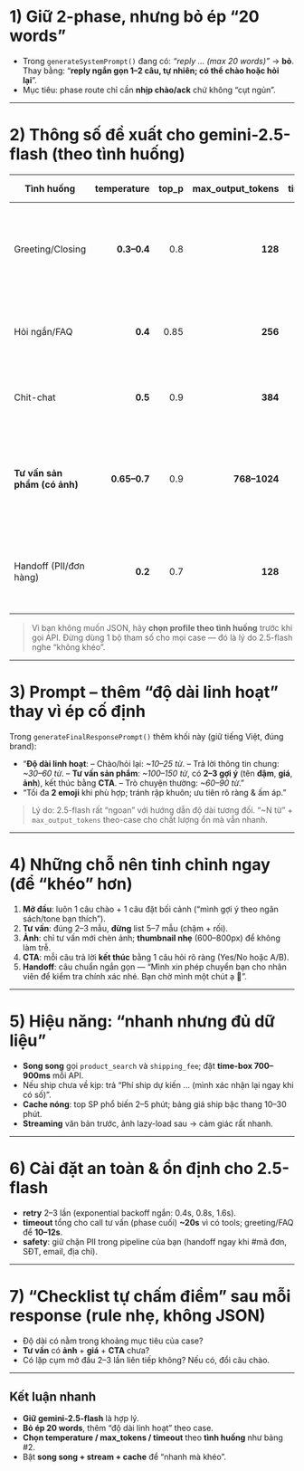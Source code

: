 

# 1) Giữ 2-phase, nhưng bỏ ép “20 words”

* Trong `generateSystemPrompt()` đang có: *“reply … (max 20 words)”* → **bỏ**.
  Thay bằng: “**reply ngắn gọn 1–2 câu, tự nhiên; có thể chào hoặc hỏi lại**”.
* Mục tiêu: phase route chỉ cần **nhịp chào/ack** chứ không “cụt ngủn”.

---

# 2) Thông số đề xuất cho **gemini-2.5-flash** (theo tình huống)

| Tình huống                   |  temperature | top_p | max_output_tokens | timeout | Ghi chú                                                       |
| ---------------------------- | -----------: | ----: | ----------------: | ------: | ------------------------------------------------------------- |
| Greeting/Closing             |  **0.3–0.4** |   0.8 |           **128** |     10s | 1–2 câu là đủ, bật stream để “nhanh cảm giác”                 |
| Hỏi ngắn/FAQ                 |      **0.4** |  0.85 |           **256** |     12s | Trả thẳng trọng tâm + hỏi lại 1 ý                             |
| Chit-chat                    |      **0.5** |   0.9 |           **384** |     15s | Tự nhiên, ấm áp, không lê thê                                 |
| **Tư vấn sản phẩm (có ảnh)** | **0.65–0.7** |   0.9 |      **768–1024** | **20s** | 2–3 gợi ý, tên **đậm**, **giá**, `![ảnh](url)`, 1 câu **CTA** |
| Handoff (PII/đơn hàng)       |      **0.2** |   0.7 |           **128** |     10s | Xin phép chuyển người, trấn an ngắn gọn                       |

> Vì bạn không muốn JSON, hãy **chọn profile theo tình huống** trước khi gọi API. Đừng dùng 1 bộ tham số cho mọi case — đó là lý do 2.5-flash nghe “không khéo”.

---

# 3) Prompt – thêm “độ dài linh hoạt” thay vì ép cố định

Trong `generateFinalResponsePrompt()` thêm khối này (giữ tiếng Việt, đúng brand):

* “**Độ dài linh hoạt**:
  – Chào/hỏi lại: *~10–25 từ*.
  – Trả lời thông tin chung: *~30–60 từ*.
  – **Tư vấn sản phẩm**: *~100–150 từ*, có **2–3 gợi ý** (tên **đậm**, **giá**, **ảnh**), kết thúc bằng **CTA**.
  – Trò chuyện thường: *~60–90 từ*.”
* “Tối đa **2 emoji** khi phù hợp; tránh rập khuôn; ưu tiên rõ ràng & ấm áp.”

> Lý do: 2.5-flash rất “ngoan” với hướng dẫn độ dài tương đối. “~N từ” + `max_output_tokens` theo-case cho chất lượng ổn mà vẫn nhanh.

---

# 4) Những chỗ nên tinh chỉnh ngay (để “khéo” hơn)

1. **Mở đầu**: luôn 1 câu chào + 1 câu đặt bối cảnh (“mình gợi ý theo ngân sách/tone bạn thích”).
2. **Tư vấn**: đúng 2–3 mẫu, **đừng** list 5–7 mẫu (chậm + rối).
3. **Ảnh**: chỉ tư vấn mới chèn ảnh; **thumbnail nhẹ** (600–800px) để không làm trễ.
4. **CTA**: mỗi câu trả lời **kết thúc** bằng 1 câu hỏi rõ ràng (Yes/No hoặc A/B).
5. **Handoff**: câu chuẩn ngắn gọn — “Mình xin phép chuyển bạn cho nhân viên để kiểm tra chính xác nhé. Bạn chờ mình một chút ạ 💬”.

---

# 5) Hiệu năng: “nhanh nhưng đủ dữ liệu”

* **Song song** gọi `product_search` và `shipping_fee`; đặt **time-box 700–900ms** mỗi API.
* Nếu ship chưa về kịp: trả “Phí ship dự kiến … (mình xác nhận lại ngay khi có số)”.
* **Cache nóng**: top SP phổ biến 2–5 phút; bảng giá ship bậc thang 10–30 phút.
* **Streaming** văn bản trước, ảnh lazy-load sau → cảm giác rất nhanh.

---

# 6) Cài đặt an toàn & ổn định cho 2.5-flash

* **retry** 2–3 lần (exponential backoff ngắn: 0.4s, 0.8s, 1.6s).
* **timeout** tổng cho call tư vấn (phase cuối) **~20s** vì có tools; greeting/FAQ để **10–12s**.
* **safety**: giữ chặn PII trong pipeline của bạn (handoff ngay khi #mã đơn, SĐT, email, địa chỉ).

---

# 7) “Checklist tự chấm điểm” sau mỗi response (rule nhẹ, không JSON)

* Độ dài có nằm trong khoảng mục tiêu của case?
* **Tư vấn** có **ảnh** + **giá** + **CTA** chưa?
* Có lặp cụm mở đầu 2–3 lần liên tiếp không? Nếu có, đổi câu chào.

---

## Kết luận nhanh

* **Giữ gemini-2.5-flash** là hợp lý.
* **Bỏ ép 20 words**, thêm “độ dài linh hoạt” theo case.
* **Chọn temperature / max_tokens / timeout** theo **tình huống** như bảng #2.
* Bật **song song + stream + cache** để “nhanh mà khéo”.


